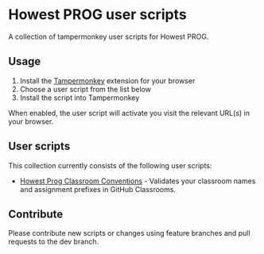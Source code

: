 # Howest PROG user scripts

A collection of tampermonkey user scripts for Howest PROG.

## Usage

1. Install the [Tampermonkey](https://www.tampermonkey.net/) extension for your browser
2. Choose a user script from the list below
3. Install the script into Tampermonkey

When enabled, the user script will activate you visit the relevant URL(s) in your browser.

## User scripts

This collection currently consists of the following user scripts:

+ [Howest Prog Classroom Conventions](https://raw.githubusercontent.com/howest-gp/howest-user-scripts/master/classroom-conventions/howest-prog-classroom-conventions.user.js) - Validates your classroom names and assignment prefixes in GitHub Classrooms.


## Contribute

Please contribute new scripts or changes using feature branches and pull requests to the dev branch.